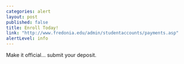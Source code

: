 ```yaml
---
categories: alert
layout: post
published: false
title: Enroll Today!
link: "http://www.fredonia.edu/admin/studentaccounts/payments.asp"
alertLevel: info
---
```

Make it official... submit your deposit.